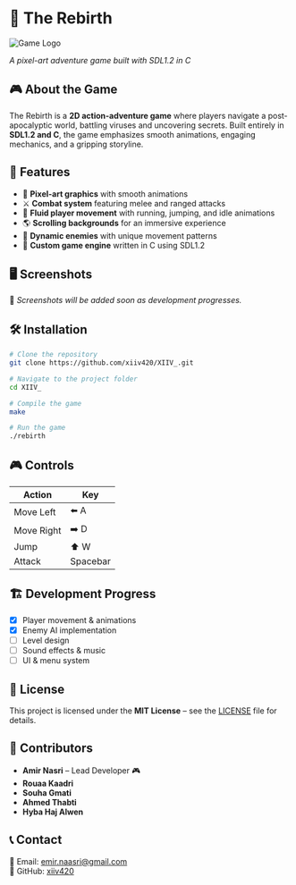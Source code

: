# 🌟 The Rebirth

![Game Logo](https://raw.githubusercontent.com/xiiv420/XIIV_/main/logo.jpg)

_A pixel-art adventure game built with SDL1.2 in C_

## 🎮 About the Game
The Rebirth is a **2D action-adventure game** where players navigate a post-apocalyptic world, battling viruses and uncovering secrets. Built entirely in **SDL1.2 and C**, the game emphasizes smooth animations, engaging mechanics, and a gripping storyline.

## 🚀 Features
- 🎨 **Pixel-art graphics** with smooth animations
- ⚔️ **Combat system** featuring melee and ranged attacks
- 🏃 **Fluid player movement** with running, jumping, and idle animations
- 🌎 **Scrolling backgrounds** for an immersive experience
- 🦠 **Dynamic enemies** with unique movement patterns
- 💾 **Custom game engine** written in C using SDL1.2

## 🖥️ Screenshots
🚧 _Screenshots will be added soon as development progresses._

## 🛠️ Installation
```bash
# Clone the repository
git clone https://github.com/xiiv420/XIIV_.git

# Navigate to the project folder
cd XIIV_

# Compile the game
make

# Run the game
./rebirth
```

## 🎮 Controls
| Action  | Key |
|---------|-----|
| Move Left | ⬅️ A |
| Move Right | ➡️ D |
| Jump | ⬆️ W |
| Attack | Spacebar |

## 🏗️ Development Progress
- [x] Player movement & animations
- [x] Enemy AI implementation
- [ ] Level design
- [ ] Sound effects & music
- [ ] UI & menu system

## 📜 License
This project is licensed under the **MIT License** – see the [LICENSE](LICENSE) file for details.

## 👥 Contributors
- **Amir Nasri** – Lead Developer 🎮
- **Rouaa Kaadri**
- **Souha Gmati**
- **Ahmed Thabti**
- **Hyba Haj Alwen**

## 📞 Contact
📧 Email: emir.naasri@gmail.com  
🐙 GitHub: [xiiv420](https://github.com/xiiv420)
